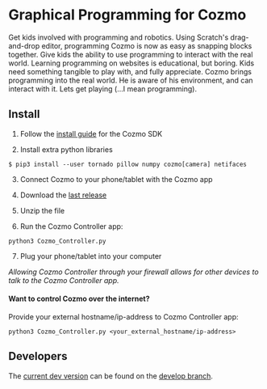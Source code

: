 # Graphical Programming for Cozmo

Get kids involved with programming and robotics. Using Scratch's drag-and-drop editor, programming Cozmo is now as easy as snapping blocks together.
Give kids the ability to use programming to interact with the real world. Learning programming on websites is educational, but boring.
Kids need something tangible to play with, and fully appreciate. Cozmo brings programming into the real world.
He is aware of his environment, and can interact with it. Lets get playing (...I mean programming).

## Install

1. Follow the [install guide](http://cozmosdk.anki.com/docs/initial.html) for the Cozmo SDK

2. Install extra python libraries

```
$ pip3 install --user tornado pillow numpy cozmo[camera] netifaces
```

3. Connect Cozmo to your phone/tablet with the Cozmo app

4. Download the [last release](https://github.com/madfrog54321/ScratchCozmoSDK/archive/master.zip)

5. Unzip the file

6. Run the Cozmo Controller app:

```
python3 Cozmo_Controller.py
```

7. Plug your phone/tablet into your computer

*Allowing Cozmo Controller through your firewall allows for other devices to talk to the Cozmo Controller app.*

#### Want to control Cozmo over the internet?
Provide your external hostname/ip-address to Cozmo Controller app:
```
python3 Cozmo_Controller.py <your_external_hostname/ip-address>
```

## Developers
The [current dev version](https://github.com/madfrog54321/ScratchCozmoSDK/archive/develop.zip) can be found on the [develop branch](https://github.com/madfrog54321/ScratchCozmoSDK/tree/develop).
